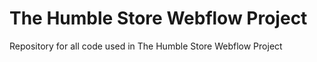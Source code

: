 # The Humble Store Webflow Project

Repository for all code used in The Humble Store Webflow Project
